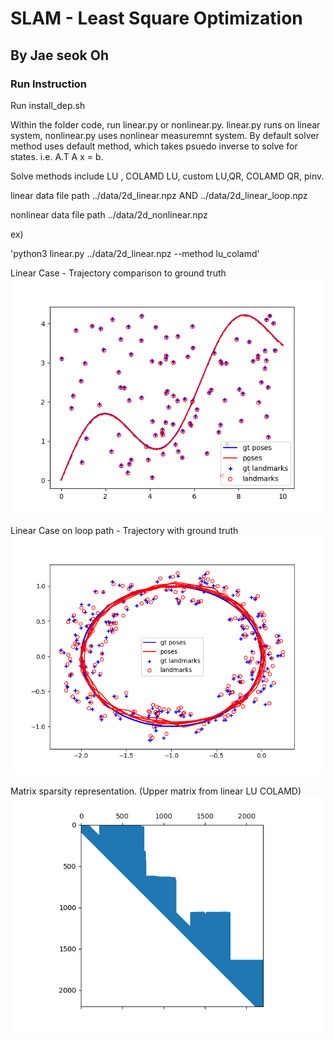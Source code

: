 # SLAM - Least Square Optimization

## By Jae seok Oh

### Run Instruction

Run install_dep.sh

Within the folder code, run linear.py or nonlinear.py.
linear.py runs on linear system, nonlinear.py uses nonlinear measuremnt system.
By default solver method uses default method, which takes psuedo inverse to solve for states.
i.e. A.T A x = b.

Solve methods include LU , COLAMD LU, custom LU,QR, COLAMD QR, pinv.

linear data file path ../data/2d_linear.npz AND ../data/2d_linear_loop.npz

nonlinear data file path ../data/2d_nonlinear.npz

ex)

'python3 linear.py ../data/2d_linear.npz --method lu_colamd'

Linear Case - Trajectory comparison to ground truth
![Test Image 1](results/linear_pinv_traj.png)

Linear Case on loop path - Trajectory with ground truth
![Test Image 2](results/linear_loop_pinv_traj.png)

Matrix sparsity representation. (Upper matrix from linear LU COLAMD)
![Test Image 3](results/linear_LUcolamd_mat.png)

